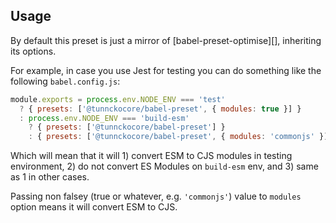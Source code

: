 ## Usage

By default this preset is just a mirror of [babel-preset-optimise][], inheriting its options.

For example, in case you use Jest for testing you can do something
like the following `babel.config.js`:

```js
module.exports = process.env.NODE_ENV === 'test'
  ? { presets: ['@tunnckocore/babel-preset', { modules: true }] }
  : process.env.NODE_ENV === 'build-esm'
    ? { presets: ['@tunnckocore/babel-preset'] }
    : { presets: ['@tunnckocore/babel-preset', { modules: 'commonjs' }] }
```

Which will mean that it will 1) convert ESM to CJS modules in testing environment,
2) do not convert ES Modules on `build-esm` env, and 3) same as 1 in other cases.

Passing non falsey (true or whatever, e.g. `'commonjs'`)
value to `modules` option means it will convert ESM to CJS.
